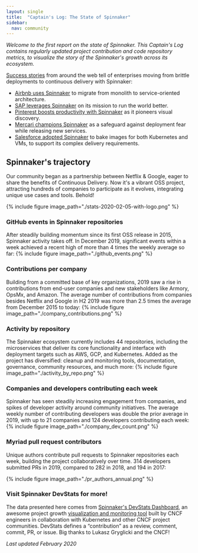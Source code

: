 ```yaml
---
layout: single
title:  "Captain's Log: The State of Spinnaker"
sidebar:
  nav: community
---
```

_Welcome to the first report on the state of Spinnaker. This Captain's Log contains regularly updated project contribution and code repository metrics, to visualize the story of the Spinnaker's growth across its ecosystem._

[Success stories](/success-stories/) from around the web tell of enterprises moving from brittle deployments to continuous delivery with Spinnaker:
* [Airbnb uses Spinnaker](https://techbeacon.com/app-dev-testing/how-airbnb-scaled-its-migration-continuous-delivery-spinnaker) to migrate from monolith to service-oriented architecture.
* [SAP leverages Spinnaker](https://blog.spinnaker.io/pipeline-redemption-how-spinnaker-is-shaping-delivery-excellence-at-sap-3b3c931b4f63?) on its mission to run the world better.
* [Pinterest boosts productivity with Spinnaker](https://devops.com/devops-chat-ci-cd-velocity-for-large-monolithic-services-with-pinterest/) as it pioneers visual discovery.
* [Mercari champions Spinnaker](https://speakerdeck.com/tcnksm/continuous-delivery-for-microservices-with-spinnaker-at-mercari) as a safeguard against deployment fear while releasing new services.
* [Salesforce adopted Spinnaker](https://engineering.salesforce.com/salesforce-speakers-at-spinnaker-summit-and-kubecon-2019-d968292fd681) to bake images for both Kubernetes and VMs, to support its complex delivery requirements.

## Spinnaker's trajectory

Our community began as a partnership between Netflix & Google, eager to share the benefits of Continuous Delivery. Now it's a vibrant OSS project, attracting hundreds of companies to participate as it evolves, integrating unique use cases and tools. Behold!

{%
  include
  figure
  image_path="./stats-2020-02-05-with-logo.png"
%}



### GitHub events in Spinnaker repositories

After steadily building momentum since its first OSS release in 2015, Spinnaker activity takes off. In December 2019, significant events within a week achieved a recent high of more than 4 times the weekly average so far:
{%
  include
  figure
  image_path="./github_events.png"
%}

### Contributions per company

Building from a committed base of key organizations, 2019 saw a rise in contributions from end-user companies and new stakeholders like Armory, OpsMx, and Amazon. The average number of contributions from companies besides Netflix and Google in H2 2019 was more than 2.5 times the average from December 2015 to today:
{%
  include
  figure
  image_path="./company_contributions.png"
%}

### Activity by repository

The Spinnaker ecosystem currently includes 44 repositories, including the microservices that deliver its core functionality and interface with deployment targets such as AWS, GCP, and Kubernetes. Added as the project has diversified: cleanup and monitoring tools, documentation, governance, community resources, and much more:
{%
  include
  figure
  image_path="./activity_by_repo.png"
%}

### Companies and developers contributing each week

Spinnaker has seen steadily increasing engagement from companies, and spikes of developer activity around community initiatives. The average weekly number of contributing developers was double the prior average in 2019, with up to 21 companies and 124 developers contributing each week:
{%
  include
  figure
  image_path="./company_dev_count.png"
%}

### Myriad pull request contributors

Unique authors contribute pull requests to Spinnaker repositories each week, building the project collaboratively over time. 314 developers submitted PRs in 2019, compared to 282 in 2018, and 194 in 2017:

{%
  include
  figure
  image_path="./pr_authors_annual.png"
%}

### Visit Spinnaker DevStats for more!

The data presented here comes from [Spinnaker's DevStats Dashboard](https://spinnaker.devstats.cd.foundation/), an awesome project growth [visualization and monitoring tool](https://devstats.cncf.io/) built by CNCF engineers in collaboration with Kubernetes and other CNCF project communities. DevStats defines a “contribution” as a review, comment, commit, PR, or issue. Big thanks to Lukasz Gryglicki and the CNCF!

_Last updated February 2020_

